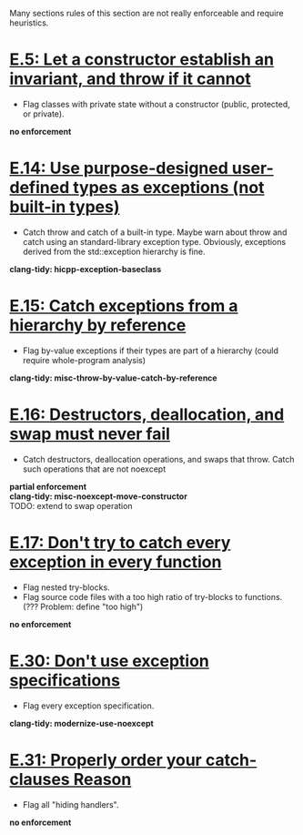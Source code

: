 Many sections rules of this section are not really enforceable and require
heuristics. 

# [E.5: Let a constructor establish an invariant, and throw if it cannot](https://github.com/isocpp/CppCoreGuidelines/blob/master/CppCoreGuidelines.md#e5-let-a-constructor-establish-an-invariant-and-throw-if-it-cannot)

- Flag classes with private state without a constructor (public,
protected, or private).

**no enforcement**

# [E.14: Use purpose-designed user-defined types as exceptions (not built-in types)](https://github.com/isocpp/CppCoreGuidelines/blob/master/CppCoreGuidelines.md#e14-use-purpose-designed-user-defined-types-as-exceptions-not-built-in-types)

- Catch throw and catch of a built-in type. Maybe warn about throw and catch using an standard-library exception type. Obviously, exceptions derived from the std::exception hierarchy is fine.

**clang-tidy: hicpp-exception-baseclass**

# [E.15: Catch exceptions from a hierarchy by reference](https://github.com/isocpp/CppCoreGuidelines/blob/master/CppCoreGuidelines.md#e15-catch-exceptions-from-a-hierarchy-by-reference)

- Flag by-value exceptions if their types are part of a hierarchy (could require whole-program analysis)

**clang-tidy: misc-throw-by-value-catch-by-reference**

# [E.16: Destructors, deallocation, and swap must never fail](https://github.com/isocpp/CppCoreGuidelines/blob/master/CppCoreGuidelines.md#e16-destructors-deallocation-and-swap-must-never-fail)

- Catch destructors, deallocation operations, and swaps that throw. Catch such operations that are not noexcept

**partial enforcement**  
**clang-tidy: misc-noexcept-move-constructor**  
TODO: extend to swap operation

# [E.17: Don't try to catch every exception in every function](https://github.com/isocpp/CppCoreGuidelines/blob/master/CppCoreGuidelines.md#e17-dont-try-to-catch-every-exception-in-every-function)

- Flag nested try-blocks.
- Flag source code files with a too high ratio of try-blocks to functions. (??? Problem: define "too high")

**no enforcement**

# [E.30: Don't use exception specifications](https://github.com/isocpp/CppCoreGuidelines/blob/master/CppCoreGuidelines.md#e30-dont-use-exception-specifications)

- Flag every exception specification.

**clang-tidy: modernize-use-noexcept**

# [E.31: Properly order your catch-clauses Reason](https://github.com/isocpp/CppCoreGuidelines/blob/master/CppCoreGuidelines.md#e31-properly-order-your-catch-clauses)

- Flag all "hiding handlers".

**no enforcement**
